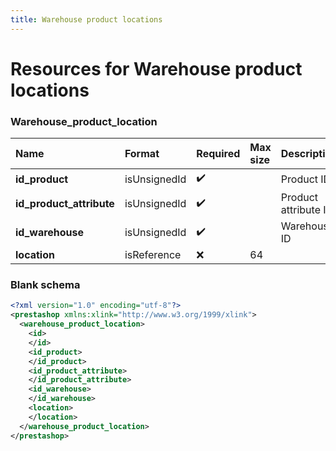 ```yaml
---
title: Warehouse product locations
---
```


# Resources for Warehouse product locations

### Warehouse_product_location

|           Name           |    Format    | Required | Max size |     Description      |
| :----------------------- | :----------- | :------- | :------- | :------------------- |
| **id_product**           | isUnsignedId | ✔️       |          | Product ID           |
| **id_product_attribute** | isUnsignedId | ✔️       |          | Product attribute ID |
| **id_warehouse**         | isUnsignedId | ✔️       |          | Warehouse ID         |
| **location**             | isReference  | ❌        | 64       |                      |


### Blank schema

```xml
<?xml version="1.0" encoding="utf-8"?>
<prestashop xmlns:xlink="http://www.w3.org/1999/xlink">
  <warehouse_product_location>
    <id>
    </id>
    <id_product>
    </id_product>
    <id_product_attribute>
    </id_product_attribute>
    <id_warehouse>
    </id_warehouse>
    <location>
    </location>
  </warehouse_product_location>
</prestashop>
```

